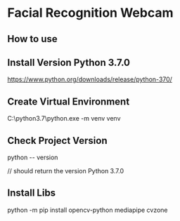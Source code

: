 # Facial Recognition Webcam

## How to use

## Install Version Python 3.7.0
https://www.python.org/downloads/release/python-370/

## Create Virtual Environment
C:\python3.7\python.exe -m venv venv

## Check Project Version
python -- version

// should return the version Python 3.7.0 

## Install Libs
python -m pip install opencv-python mediapipe cvzone
